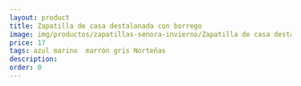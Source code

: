 ```yaml
---
layout: product
title: Zapatilla de casa destalonada con borrego
image: img/productos/zapatillas-senora-invierno/Zapatilla de casa destalonada con borrego=17=azul marino  marrón gris Norteñas.webp
price: 17
tags: azul marino  marrón gris Norteñas
description: 
order: 0
---
```

